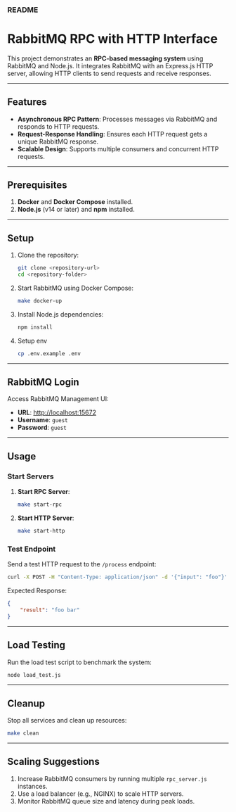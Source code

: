 ### README

# RabbitMQ RPC with HTTP Interface

This project demonstrates an **RPC-based messaging system** using RabbitMQ and Node.js. It integrates RabbitMQ with an Express.js HTTP server, allowing HTTP clients to send requests and receive responses.

---

## Features
- **Asynchronous RPC Pattern**: Processes messages via RabbitMQ and responds to HTTP requests.
- **Request-Response Handling**: Ensures each HTTP request gets a unique RabbitMQ response.
- **Scalable Design**: Supports multiple consumers and concurrent HTTP requests.

---

## Prerequisites
1. **Docker** and **Docker Compose** installed.
2. **Node.js** (v14 or later) and **npm** installed.

---

## Setup

1. Clone the repository:
   ```bash
   git clone <repository-url>
   cd <repository-folder>
   ```

2. Start RabbitMQ using Docker Compose:
   ```bash
   make docker-up
   ```

3. Install Node.js dependencies:
   ```bash
   npm install
   ```

4. Setup env 
   ```bash
   cp .env.example .env
   ```
---

## RabbitMQ Login
Access RabbitMQ Management UI:
- **URL**: [http://localhost:15672](http://localhost:15672)
- **Username**: `guest`
- **Password**: `guest`

---

## Usage

### Start Servers
1. **Start RPC Server**:
   ```bash
   make start-rpc
   ```

2. **Start HTTP Server**:
   ```bash
   make start-http
   ```

### Test Endpoint
Send a test HTTP request to the `/process` endpoint:
```bash
curl -X POST -H "Content-Type: application/json" -d '{"input": "foo"}' http://localhost:3000/process
```

Expected Response:
```json
{
    "result": "foo bar"
}
```

---

## Load Testing
Run the load test script to benchmark the system:
```bash
node load_test.js
```

---

## Cleanup
Stop all services and clean up resources:
```bash
make clean
```

---

## Scaling Suggestions
1. Increase RabbitMQ consumers by running multiple `rpc_server.js` instances.
2. Use a load balancer (e.g., NGINX) to scale HTTP servers.
3. Monitor RabbitMQ queue size and latency during peak loads.
